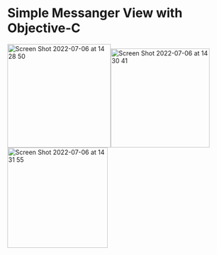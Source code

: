 # Simple Messanger View with Objective-C
<img width="233" alt="Screen Shot 2022-07-06 at 14 28 50" src="https://user-images.githubusercontent.com/96618926/177550404-c570d7f2-52c1-47c1-9083-0a06610160f1.png"><img width="223" alt="Screen Shot 2022-07-06 at 14 30 41" src="https://user-images.githubusercontent.com/96618926/177550755-4d8294fa-6e0e-4a3c-a74a-9cd983ccaa1e.png"><img width="226" alt="Screen Shot 2022-07-06 at 14 31 55" src="https://user-images.githubusercontent.com/96618926/177550784-634eda66-7095-42aa-a048-dcfe42c14521.png">
